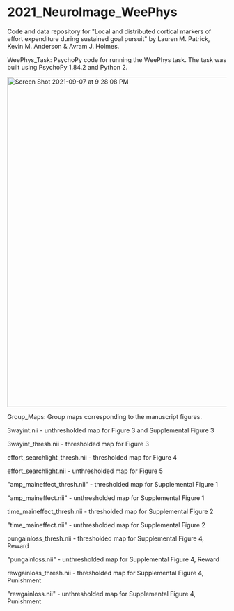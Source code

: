 # 2021_NeuroImage_WeePhys

Code and data repository for "Local and distributed cortical markers of effort expenditure during sustained goal pursuit" by Lauren M. Patrick, Kevin M. Anderson & Avram J. Holmes.

WeePhys_Task: PsychoPy code for running the WeePhys task. The task was built using PsychoPy 1.84.2 and Python 2.

<img width="757" alt="Screen Shot 2021-09-07 at 9 28 08 PM" src="https://user-images.githubusercontent.com/35503079/132431129-f493bef7-7a92-42f7-b011-b2d89f8b36da.png">

Group_Maps: Group maps corresponding to the manuscript figures. 

3wayint.nii -  unthresholded map for Figure 3 and Supplemental Figure 3

3wayint_thresh.nii - thresholded map for Figure 3

effort_searchlight_thresh.nii - thresholded map for Figure 4

effort_searchlight.nii - unthresholded map for Figure 5 

"amp_maineffect_thresh.nii" - thresholded map for Supplemental Figure 1

"amp_maineffect.nii" - unthresholded map for Supplemental Figure 1

time_maineffect_thresh.nii - thresholded map for Supplemental Figure 2 

"time_maineffect.nii" - unthresholded map for Supplemental Figure 2 

pungainloss_thresh.nii - thresholded map for Supplemental Figure 4, Reward

"pungainloss.nii" - unthresholded map for Supplemental Figure 4, Reward

rewgainloss_thresh.nii - thresholded map for Supplemental Figure 4, Punishment

"rewgainloss.nii" - unthresholded map for Supplemental Figure 4, Punishment
